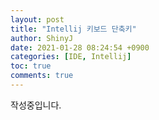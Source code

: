 ```yaml
---
layout: post
title: "Intellij 키보드 단축키"
author: ShinyJ
date: 2021-01-28 08:24:54 +0900
categories: [IDE, Intellij]
toc: true
comments: true
---
```


작성중입니다.

<!-- Intellij IDEA에는 편집, 탐색, 리팩토링, 디버깅 및 기타 작업과 관련된 대부분의 명령에 대한 키보드 단축키가 있습니다.
이러한 핫키를 암기하면 키보드에 손을 대고 생산성을 높일 수 있습니다.

## 사용하며 정리하는 단축키

### 더블 Shift
어디서나 검색
Intellij IDEA 또는 프로젝트와 관련된 모든 항목을 찾아서 열고 실행하거나 바로 이동할 수 있습니다. -->
